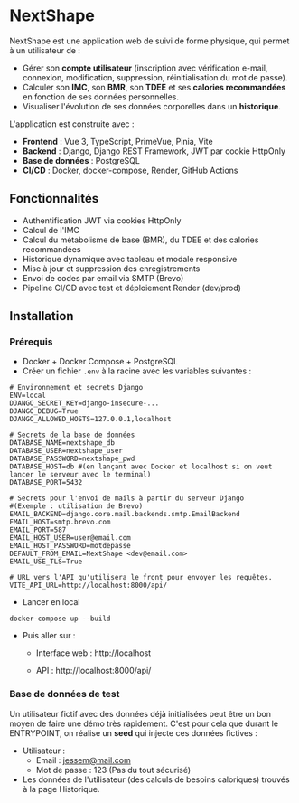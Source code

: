 # NextShape

NextShape est une application web de suivi de forme physique, qui permet à un utilisateur de :

- Gérer son **compte utilisateur** (inscription avec vérification e-mail, connexion, modification, suppression, réinitialisation du mot de passe).
- Calculer son **IMC**, son **BMR**, son **TDEE** et ses **calories recommandées** en fonction de ses données personnelles.
- Visualiser l'évolution de ses données corporelles dans un **historique**.

L'application est construite avec :

- **Frontend** : Vue 3, TypeScript, PrimeVue, Pinia, Vite
- **Backend** : Django, Django REST Framework, JWT par cookie HttpOnly
- **Base de données** : PostgreSQL
- **CI/CD** : Docker, docker-compose, Render, GitHub Actions

## Fonctionnalités

- Authentification JWT via cookies HttpOnly
- Calcul de l'IMC
- Calcul du métabolisme de base (BMR), du TDEE et des calories recommandées
- Historique dynamique avec tableau et modale responsive
- Mise à jour et suppression des enregistrements
- Envoi de codes par email via SMTP (Brevo)
- Pipeline CI/CD avec test et déploiement Render (dev/prod)

## Installation

### Prérequis

- Docker + Docker Compose + PostgreSQL
- Créer un fichier `.env` à la racine avec les variables suivantes :

```
# Environnement et secrets Django
ENV=local
DJANGO_SECRET_KEY=django-insecure-...
DJANGO_DEBUG=True
DJANGO_ALLOWED_HOSTS=127.0.0.1,localhost

# Secrets de la base de données
DATABASE_NAME=nextshape_db
DATABASE_USER=nextshape_user
DATABASE_PASSWORD=nextshape_pwd
DATABASE_HOST=db #(en lançant avec Docker et localhost si on veut lancer le serveur avec le terminal)
DATABASE_PORT=5432

# Secrets pour l'envoi de mails à partir du serveur Django
#(Exemple : utilisation de Brevo)
EMAIL_BACKEND=django.core.mail.backends.smtp.EmailBackend
EMAIL_HOST=smtp.brevo.com
EMAIL_PORT=587
EMAIL_HOST_USER=user@email.com
EMAIL_HOST_PASSWORD=motdepasse
DEFAULT_FROM_EMAIL=NextShape <dev@email.com>
EMAIL_USE_TLS=True

# URL vers l'API qu'utilisera le front pour envoyer les requêtes.
VITE_API_URL=http://localhost:8000/api/
```

- Lancer en local

```
docker-compose up --build
```

- Puis aller sur :

  - Interface web : http://localhost

  - API : http://localhost:8000/api/

### Base de données de test

Un utilisateur fictif avec des données déjà initialisées peut être un bon moyen de faire une démo très rapidement.
C'est pour cela que durant le ENTRYPOINT, on réalise un **seed** qui injecte ces données fictives :

- Utilisateur :
  - Email : jessem@mail.com
  - Mot de passe : 123 (Pas du tout sécurisé)
- Les données de l'utilisateur (des calculs de besoins caloriques) trouvés à la page Historique.
